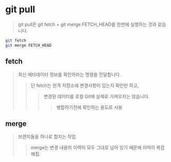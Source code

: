 # git pull

> git pull은 git fetch + git merge FETCH_HEAD를 한번에 실행하는 것과 같습니다.

```sh
git fetch
git merge FETCH_HEAD
```

## fetch

> 최신 메타데이터 정보를 확인하라는 명령을 전달합니다.
>
> > 단 fetch는 원격 저장소에 변경사항이 있는지 확인만 하고,
> >
> > > 변경된 데이터를 로컬 Git에 실제로 가져오지는 않습니다.
> > >
> > > > 병합하기전에 확인하는 용도로 사용

## merge

> 브랜치들을 하나로 합치는 작업
>
> > merge는 변경 내용의 이력이 모두 그대로 남아 있기 때문에 이력이 복잡해짐.
